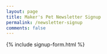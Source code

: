 ```yaml
---
layout: page
title: Maker's Pet Newsletter Signup
permalink: /newsletter-signup
comments: false
---
```


<div class="col-md-6">
<div class="text-center">
{% include signup-form.html %}
</div>
</div>
